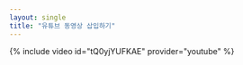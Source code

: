```yaml
---
layout: single
title: "유튜브 동영상 삽입하기"
---
```

{% include video id="tQ0yjYUFKAE" provider="youtube" %}
